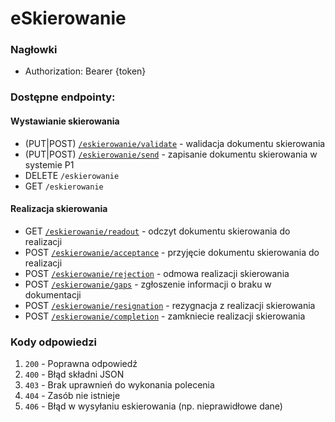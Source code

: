 # eSkierowanie

### Nagłowki
- Authorization: Bearer {token}

### Dostępne endpointy:
#### Wystawianie skierowania
- (PUT|POST) [`/eskierowanie/validate`](PostValidate.md) - walidacja dokumentu skierowania
- (PUT|POST) [`/eskierowanie/send`](PostSend.md) - zapisanie dokumentu skierowania w systemie P1
- DELETE `/eskierowanie`
- GET `/eskierowanie`

#### Realizacja skierowania
- GET [`/eskierowanie/readout`](GetReadout.md) - odczyt dokumentu skierowania do realizacji
- POST [`/eskierowanie/acceptance`](PostAcceptance.md) - przyjęcie dokumentu skierowania do realizacji
- POST [`/eskierowanie/rejection`](PostRejection.md) - odmowa realizacji skierowania
- POST [`/eskierowanie/gaps`](PostGaps.md) - zgłoszenie informacji o braku w dokumentacji
- POST [`/eskierowanie/resignation`](PostResignation.md) - rezygnacja z realizacji skierowania
- POST [`/eskierowanie/completion`](PostCompletion.md) - zamkniecie realizacji skierowania


### Kody odpowiedzi
1. `200` - Poprawna odpowiedź
2. `400` - Błąd składni JSON
3. `403` - Brak uprawnień do wykonania polecenia
4. `404` - Zasób nie istnieje
5. `406` - Błąd w wysyłaniu eskierowania (np. nieprawidłowe dane)
